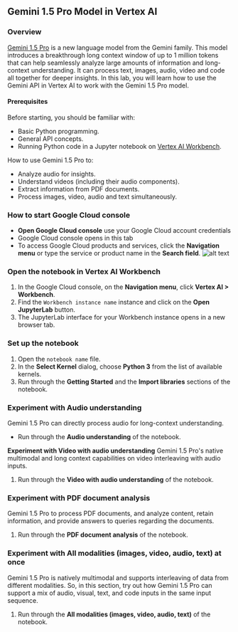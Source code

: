 ## **Gemini 1.5 Pro Model in Vertex AI**

### **Overview**
[Gemini 1.5 Pro](https://deepmind.google/technologies/gemini/pro/) is a new language model from the Gemini family. This model introduces a breakthrough long context window of up to 1 million tokens that can help seamlessly analyze large amounts of information and long-context understanding. It can process text, images, audio, video and code all together for deeper insights. In this lab, you will learn how to use the Gemini API in Vertex AI to work with the Gemini 1.5 Pro model.

#### Prerequisites

Before starting, you should be familiar with:
- Basic Python programming.
- General API concepts.
- Running Python code in a Jupyter notebook on [Vertex AI Workbench](https://cloud.google.com/vertex-ai/docs/workbench/introduction).

How to use Gemini 1.5 Pro to:
- Analyze audio for insights.
- Understand videos (including their audio components).
- Extract information from PDF documents.
- Process images, video, audio and text simultaneously.

### How to start Google Cloud console
- **Open Google Cloud console** use your Google Cloud account credentials
- Google Cloud console opens in this tab
- To access Google Cloud products and services, click the **Navigation menu** or type the service or product name in the **Search field**.
![alt text](images/image.png)

### **Open the notebook in Vertex AI Workbench**

1. In the Google Cloud console, on the **Navigation menu**, click **Vertex AI > Workbench**.
2. Find the `Workbench instance name` instance and click on the **Open JupyterLab** button.
3. The JupyterLab interface for your Workbench instance opens in a new browser tab.


### **Set up the notebook**
1. Open the `notebook name` file.
4. In the **Select Kernel** dialog, choose **Python 3** from the list of available kernels.
3. Run through the **Getting Started** and the **Import libraries** sections of the notebook.

### **Experiment with Audio understanding**
Gemini 1.5 Pro can directly process audio for long-context understanding.
- Run through the **Audio understanding** of the notebook.

**Experiment with Video with audio understanding**
Gemini 1.5 Pro's native multimodal and long context capabilities on video interleaving with audio inputs.
1. Run through the **Video with audio understanding** of the notebook.

### **Experiment with PDF document analysis**
Gemini 1.5 Pro to process PDF documents, and analyze content, retain information, and provide answers to queries regarding the documents.

1. Run through the **PDF document analysis** of the notebook.

### **Experiment with All modalities (images, video, audio, text) at once**

Gemini 1.5 Pro is natively multimodal and supports interleaving of data from different modalities. So, in this section, try out how Gemini 1.5 Pro can support a mix of audio, visual, text, and code inputs in the same input sequence.

1. Run through the **All modalities (images, video, audio, text)** of the notebook.